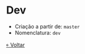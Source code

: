 # Dev

- Criação a partir de: `master`
- Nomenclatura: `dev` 

[&#65513; Voltar](https://github.com/doc-solutions/documentation-gitflow/blob/master/README.md)